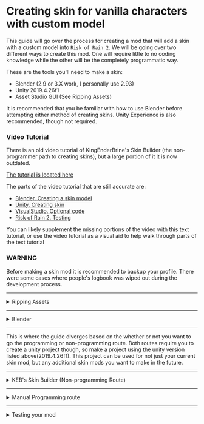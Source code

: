 # Creating skin for vanilla characters with custom model

This guide will go over the process for creating a mod that will add a skin with a custom model into `Risk of Rain 2`.
We will be going over two different ways to create this mod. One will require little to no coding knowledge while the other will be the completely programmatic way.

These are the tools you'll need to make a skin:
* Blender (2.9 or 3.X work, I personally use 2.93)
* Unity 2019.4.26f1
* Asset Studio GUI (See Ripping Assets)

It is recommended that you be familiar with how to use Blender before attempting either method of creating skins. Unity Experience is also recommended, though not required.

### Video Tutorial
There is an old video tutorial of KingEnderBrine's Skin Builder (the non-programmer path to creating skins), but a large portion of it it is now outdated.

[The tutorial is located here](https://www.youtube.com/watch?v=NzrVKDw-vq4)

The parts of the video tutorial that are still accurate are:
* [Blender. Creating a skin model](https://www.youtube.com/watch?v=NzrVKDw-vq4&t=133s)
* [Unity. Creating skin](https://www.youtube.com/watch?v=NzrVKDw-vq4&t=486s)
* [VisualStudio. Optional code](https://www.youtube.com/watch?v=NzrVKDw-vq4&t=770s)
* [Risk of Rain 2. Testing](https://www.youtube.com/watch?v=NzrVKDw-vq4&t=910s)

You can likely supplement the missing portions of the video with this text tutorial, or use the video tutorial as a visual aid to help walk through parts of the text tutorial

### WARNING
Before making a skin mod it is recommended to backup your profile. There were some cases where people's logbook was wiped out during the development process.

***

<details>
 <summary>Ripping Assets</summary>

## Ripping assets
First of all, you need to import a character asset from the game to Blender. You can read about how to do that [here](https://github.com/RuneFox237/RoR2SotVBlenderScripts/wiki/Ripping-Characters-for-skins-from-RoR2-Post-SotV).
</details>

***

<details>
 <summary>Blender</summary>

## Blender
Once you've imported the ripped survivor to Blender, you create/import the model that you want to be a skin.
If you're importing a model to create your skin you'll need to pose and scale it so that it matches as close to the survivor armature as possible.
This is easy if your imported model has it's own skeleton, though more difficult if it does not.

It is possible to move the survivor armature to match your imported model. But it is very likely to cause distortions in the final product. If you have to move the survivor armature. Try to only rotate the bones as this is the least likely to cause distortions compared to moving and scaling the bones.

![](https://cdn.discordapp.com/attachments/706089456855154778/742381045990817912/MatchMeshWithArmature.jpg)

When you have the armature and mesh matching as close as possible it's now time to parent the mesh to the armature. For our example we'll be doing this the simple way with automatic weights. Though if you have more blender experience, it is recommended to do this in the way that works for you.
To automatically apply weights make sure you're in Object mode then select the mesh followed by the armature. Press ctrl+p and select 'with automatic weights'. If this worked correctly, you should be able to go to pose mode and move the bones around, the mesh should follow the bones.

![](https://cdn.discordapp.com/attachments/706089456855154778/742381050600357989/AppliedWeights.jpg)

Now we need to manage the materials and meshes of the model so that they will work in RoR2. RoR2's shader can only support one material per mesh, and each character only has a limited number of meshes. When possible try to merge all of your meshes into a single mesh. In order to merge meshes and materials, it is recommended to do this via blender addons like Material Combiner, or through third party programs like SubstancePainter + TextureSetCombiner.

When you have your model finalized you can now export it to FBX, no special export options are needed. If you're using a blender version older than blender 3.0, you may be able to just drag the blend file into unity without exporting it to fbx.

</details>

***

This is where the guide diverges based on the whether or not you want to go the programming or non-programming route. Both routes require you to create a unity project though, so make a project using the unity version listed above(2019.4.26f1). This project can be used for not just your current skin mod, but any additional skin mods you want to make in the future.

***

<details>
 <summary>KEB's Skin Builder (Non-programming Route)</summary>

![]()

This is the guide for making a skin mod using King EnderBrine's Skin Builder. This requires little to no programming knowledge in order to build the mod. 

<details>
 <summary>Unity</summary>

## Unity

### Importing the package
After creating your unity project and opening it up. Go to Window->"Package Manager" on the toolbar at the top of the unity window. In the window that appears hit the "+" in the top left and select "Add package from Git URL".

![](https://i.imgur.com/HIdQ9Ju.png)

Copy and Paste the link below into the field and hit 'add'

`https://github.com/KingEnderBrine/RoRSkinBuilder.git`

This will import the skin builder package. There will likely be a popup asking if you've backed up your project. It is safe to hit proceed on this popup.

### Importing your assets
You can import your mesh and textures now by dragging and dropping them into the unity project's assets folder. If you're model file is an fbx, select it in the unity Explorer and uncheck the "Convert Units" check box and then scroll down and hit Apply. This should keep the model's scale the same.

![image](https://user-images.githubusercontent.com/8129796/171987507-fca260d1-4848-4292-8b61-f3dd05555eb9.png)

### Creating the Materials
You will need to create materials using Hopoo's shaders for your mesh. Create a new material in unity each material you need. To do this, in the projects window in unity, Right Click -> Create -> Material. In each material, make sure the Shader is set to "Fake RoR/Hopoo Games/Deferred/Standard" and assign your textures to the relevant areas.

TODO: add a link to a tutorial going over how Hopoo shader works.

### Skin Definition
For each skin in your mod you're going to need to make a Skin Defenition. Right Click in the project window and select "Create->RoR Skins->SkinDefinition"

You'll need to fill out all the fields of the SkinDef that you'll need for your skin. Descriptions of all the fields are located below.
For all text fields, DO NOT start your text with a numerical number 0-9 i.e. (text numbers like one are fine though) or special characters(!, @, $, etc.) unless otherwise stated as this will cause errors in the build process. 

<details>
<summary>Parts of the SkinDefinition</summary>

![]()

_**Mod Dependency**_: add this if your mod requires another mod also be installed for it to work correctly. i.e. if your skin mod is for a custom modded character. **Value** is the mod dependency that you can find by looking at the mod's thunderstore page. **Type ** can be either hard or soft. Hard means the mod in value is required, while soft means that the mod is not required but some functionality of your skin mod may require it.

_**Generate Enable Config**_: When Checked, this allows the mod to generate a config that allows the skins in the mod to be disabled/enabled

_**Body Name**_: This is the name of the suvivor body that the skin is for. This is the internal name for the survivor and usually the name of the survivor mesh when it's originally extracted from the game. i.e. Acrid's survivor body is CrocoBody, Rex is TreebotBody, etc.

_**Name Token Localization**_: This is a list of localization tokens. Input the number of languages you want to localize for in the size field. Each expandable element in the list has a **language** field that and a **value **field. The **Language **field takes ISO 2-letter language codes, like EN for English. The **Value **field is the translated name that you want your skin to display when highlighted in-game.

_**Icon**_: This is the icon that represents the skin in the skins list in-game. You can specify a sprite or check the "Create from Colors" and build one from the color picker there.

_**Unlockable Name**_: Name of the achievement that you want the skin to be locked behind. Useful for mastery skins and hooking into special acheviments.

_**Base Skins**_: The Base Skins that the skin will use for meshes and materials that are not replaced. These skins can be referenced by Index or Name. 

_**Renderers Source**_: Source of the renderers for the renderers collection, mouse over the text in unity for more details. I would suggest leaving it on "All Render Components"

_**Mesh Replacements**_: This list is where you add the meshes you want to replace the base survivor meshes with. Size is the size of the list. You can also add/remove elements by right clicking on an element in the list and selecting duplicate or delete respectively. Each element in the list has:
* a **Mesh** field - This is where you can add a mesh from your custom model. To do so you can target symbol on the right side of the field and select your mesh from the window that appears.
* a **Renderer Reference** field - This is the renderer that contains the mesh the mod will be trying to replace with the mesh in the mesh field. To find this renderer refer to [this txt file](https://github.com/RuneFox237/RoR2SotVBlenderScripts/blob/main/RoR2_SotV%20Blender%20Scripts/SotVSurvivorRenderIndexes.txt) which contains the indexes and names of all the renderers for all vanilla survivors. Find your survivor's BodyName in the list, you'll want to replace the mesh in one of the SkinnedMeshRenderers so use either the index or the name of the skinnedMeshRenderer, make sure to switch the Access Type to the one you want. **You cannot use the same Renderer for multiple meshes. Each Renderer can only support one mesh**

_**Game Object Activations**_: This list is used to make sure certain Renderer Game Objects are active/inactive. Each element in the list has:
* a Render Index field - See the Render Reference field in Mesh Replacements above for more info. 
* a "Should Activate" toggle - Checking this makes sure this game object is activated when the skin is equipped. Leaving it Unchecked makes sure this game object is deactivated when the skin is equipped. Deactivating a game object also disables any renderers that are components of this object. Useful for disabling meshes that you aren't using/replacing and particle systems that don't match your skin.

_**Render Infos**_: This list is used to replace the materials in the renderers with materials of your choosing, if a renderer is not included in this list, it will use the material provided by the base skin. Each element in this list has:
* A Default Material field - This is the material you want the mod to replace the base material with. i.e. this should be one of the custom materials you set up earlier.
* Default Shadow Casting Mode - The way this renderer/mesh generates shadows. See the Cast Shadows field in the [official unity documentation](https://docs.unity3d.com/510/Documentation/Manual/class-MeshRenderer.html) for more info.
* Ignore Overlays - Whether or not overlays in-game are applied to this renderer/mesh. i.e. things like Personal Shield Generator or some other buff effects.
* Render Reference - See Render Reference in Mesh Replacements for more info.

_**Minion Skin Replacements**_: This list is for replacing minions like the Engineers Turrets. Each minion needs it's own SkinDefinition. Each element in the list has:
* BodyName: This is the name of the body that the skin is for. i.e. regular Engineer turrets are EngiTurretBody and walkers are EngiWalkerTurretBody.
* Find Skin By Reference: Check this if your skin uses turret skins from the base game/other mods. Then you set the skin similar to how you set Base Skin
* Skin Definition: The skin def of the minion skin you want to use.

_**Projectile Ghost Replacements**_: List used to replace the projectile ghosts of a character. TODO: add a tutorial on how to do this.

</details>


### Skin Mod Info

Your mod will need a Mod Info in order for it to be created. Right Click in the project window and select "Create->RoR Skins->SkinModInfo"

You'll need to fill out most of the fields of the ModInfo in order to build your mod. Descriptions of all the fields are located below.
For all text fields, DO NOT start your text with a numerical number 0-9 i.e. (text numbers like one are fine though) or special characters(!, @, $, etc.) unless otherwise stated as this will cause errors in the build process. 

<details>
<summary>Parts of the Skin Mod Info</summary>

![]()

_**Mod Name**_: The name of your mod

_**Author**_: The name of the author of the mod (You!)

_**Version**_: Version number of the mod. Follows semantic version format i.e. 1.0.0.

_**Skins**_: This is the list of skins you want to include in your mod. Set the size and assign the skins by clicking the target on the right of each element and selecting the skin. If one of your skins has minion replacement(s) with corresponding skin(s) make sure you include them as well.

_**Additional Resources**_: A list where you can specify additional resources to the asset bundle built for the mod. You can leave this alone unless you know you need to add additional resources. Materials and meshes assigned in skindefs are automatically added to the bundle and DO NOT need to be added here.

_**Regenerate Code**_: This toggle when checked regenerates the code that is generated by the builder when the build button is pressed. Keep this checked if you made any changes to skindefs or additional resources. Only toggle this off if you want to make edits to the autogenerated code.

_**Regenerate Assembly Definition**_: This toggle when checked regenerates the assembly definition generated by the builder when the build button is pressed. Only toggle this off if you want to manually make edits to the Assembly Definition.

_**Build Button**_: Hit this when you want to build your mod. A progress bar pop-up may appear and Unity will likely freeze for a moment. If the mod builds with no errors then a separate windows explorer window will appear with your mod dll inside it. If there are errors an error sound will play and the window will not appear. Check the unity console for errors, fix them and try again.

</details>

</details>

</details>

***

<details>
 <summary>Manual Programming route</summary>

## Note: This is copied from an older version of the skin creation wiki pretty much verbatim and may not work correctly. Proceed with caution

## Unity
First of all, you need to use the `2019.4.26f` version of Unity, otherwise, the game will not be able to load your Assetundle.

Create a new Unity project, drag the Blender file into assets. Open the imported asset, select mesh, and press ctrl+d it will duplicate mesh into its asset, so you can build AssetBundle without excessive things from the Blender file. You can do the same thing with the material, or create new in Unity.
Should be looking something like this

![](https://cdn.discordapp.com/attachments/706089456855154778/742381037618855937/ImportIntoUnity.jpg)

Now install `AssetBundle Browser` package (In top panel: Window -> Package Manager), and open `AssetBundles` window (In top panel: Window -> AssetBundle Browser).
Select what you need for AssetBundle and drag it to the AssetBundles window, create 1 AssetBundle

![](https://cdn.discordapp.com/attachments/706089456855154778/742381029003886592/DragAndDropAssets.jpg)

Switch to the `Build` tab and press the build button. This will create AssetBundle in `{YourUnityProject}\AssetBundles\StandaloneWindows` folder.

## Visual studio
Create/[use a boilerplate](https://github.com/risk-of-thunder/R2Wiki/wiki/Baby's-First-Mod) visual studio project.
Drag and drop your AssetBundle file into the project.

![](https://cdn.discordapp.com/attachments/706089456855154778/742381035773231184/ImportAssetBundle.jpg)

Then select this file and set `Build Action` property to `Embedded resource`

![](https://cdn.discordapp.com/attachments/706089456855154778/742381030589071420/EmbeddedResource.jpg)

I will provide the code snippet for how to add the skin with some commentaries.

# Renderers
In the example code, there is an array of renderers. The render indices for vanilla survivors can be seen [here](https://github.com/RuneFox237/RoR2SotVBlenderScripts/blob/main/RoR2_SotV%20Blender%20Scripts/SotVSurvivorRenderIndexes.txt)


# Example code

```
using BepInEx;
using R2API;
using R2API.Utils;
using RoR2;
using System;
using System.Reflection;
using UnityEngine;

//Change `SkinTest` to your project name
namespace SkinTest
{
    //Marks mod as client-side
    [NetworkCompatibility(CompatibilityLevel.NoNeedForSync)]
    //Requests `R2API` submodules
    [R2APISubmoduleDependency(nameof(PrefabAPI), nameof(LoadoutAPI), nameof(SurvivorAPI), nameof(ResourcesAPI), nameof(LanguageAPI))]
    //Adds dependency to `R2API`
    [BepInDependency("com.bepis.r2api")]
    //Definition of a mod
    [BepInPlugin(
        //The GUID should be a unique ID for this plugin, which is human readable (as it is used in places like the config). Java package notation is commonly used, which is "com.[your name here].[your plugin name here]"
        "com.MyName.IHerebyGrantPermissionToDeprecateMyModFromThunderstoreBecauseIHaveNotChangedTheName",
        //The name is the name of the plugin that's displayed on load
        "IHerebyGrantPermissionToDeprecateMyModFromThunderstoreBecauseIHaveNotChangedTheName",
        //The version number just specifies what version the plugin is.
        "1.0.0")]

    //Rename `SkinTest` to match your .cs file name
    public class SkinTest : BaseUnityPlugin
    {
        private void Awake()
        {
            //Loading AssetBundle with a model. String value is "{ProjectName}.{AssetBundleFileName}"
            using (var assetStream = Assembly.GetExecutingAssembly().GetManifestResourceStream("SkinTest.lumberjackskin"))
            {
                var MainAssetBundle = AssetBundle.LoadFromStream(assetStream);
                //This string value will be used as a part of resource path. Replace `@SkinTest` with your name prefferably it should be `@{mod name}`
                ResourcesAPI.AddProvider(new AssetBundleResourcesProvider("@SkinTest", MainAssetBundle));
            }

            //Adding our skill after all characters were loaded
            On.RoR2.SurvivorCatalog.Init += (orig) =>
            {
                orig();

                AddLumberJackSkin();
            };

            //Adding language token, so every time game sees `LUMBERJACK_SKIN` it will be replaced with `Lumberjack`
            //You can also use `LanguageAPI.Add("TOKEN", "Value", "Language")` to add localization for specific language
            //For example `LanguageAPI.Add("LUMBERJACK_SKIN", "Дровосек", "RU")`
            LanguageAPI.Add("LUMBERJACK_SKIN", "Lumberjack");
        }

        private void AddLumberJackSkin()
        {
            //Getting character's prefab
            var survivorDef = SurvivorCatalog.GetSurvivorDef(SurvivorIndex.Commando);
            var bodyPrefab = survivorDef.bodyPrefab;

            //Getting necessary components
            var renderers = bodyPrefab.GetComponentsInChildren<Renderer>(true);            
            var skinController = bodyPrefab.GetComponentInChildren<ModelSkinController>();
            var mdl = skinController.gameObject;

            var skin = new LoadoutAPI.SkinDefInfo
            {
                //Icon for your skin in the game, it can be any image, or you can use `LoadoutAPI.CreateSkinIcon` to easily create an icon that looks similar to the icons in the game.
                Icon = LoadoutAPI.CreateSkinIcon(Color.black, Color.white, new Color(0.5F, 0.3F, 0), Color.white),
                //Replace `LumberJackCommando` with your skin name that can be used to access it through the code
                Name = "LumberJackCommando",
                //Replace `LUMBERJACK_SKIN` with your token
                NameToken = "LUMBERJACK_SKIN",
                RootObject = mdl,
                //Defining skins that will be applyed before our.
                //Default skin index - 0, Monsoon skin index - 1
                //Or you can use `BaseSkins = Array.Empty<SkinDef>(),` if you don't want to add base skin
                //Because we will replace only Commando mesh, but not his pistols we have to use base skin.
                BaseSkins = new SkinDef[] { skinController.skins[0] },
                //Name of achievement after which skin will be unlocked
                //Leave that field empty if you want skin to be always available 
                UnlockableName = "",
                //This is used to disable/enable some gameobjects in body prefab.
                GameObjectActivations = new SkinDef.GameObjectActivation[0],
                //This is used to define which material should be used on a specific renderer.
                //Only one material per renderer(mesh) is can be used
                RendererInfos = new CharacterModel.RendererInfo[]
                {
                    //To add another material replacement simply copy past this block right after and add `,` after the first one.
                    new CharacterModel.RendererInfo
                    {
                        //Loading material from AssetBundle replace "@SkinTest:Assets/Resources/matLumberJack.mat" with your value.
                        //It should be in this format `{provider name}:{path to asset in unity}`
                        //To get path to asset you can right click on your asset in Unity and select `Copy path` option
                        defaultMaterial = Resources.Load<Material>("@SkinTest:Assets/Resources/matLumberJack.mat"),
                        //Should mesh cast shadows
                        defaultShadowCastingMode = UnityEngine.Rendering.ShadowCastingMode.On,
                        //Should mesh be ignored by overlays. For example shield outline from `Personal Shield Generator`
                        ignoreOverlays = false,
                        //Which renderer(mesh) to replace.
                        //Index you need can be found here: https://github.com/risk-of-thunder/R2Wiki/wiki/Creating-skin-for-vanilla-characters-with-custom-model#renderers
                        renderer = renderers[2]
                    }
                },
                //This is used to define which mesh should be used on a specific renderer.
                MeshReplacements = new SkinDef.MeshReplacement[]
                {
                    //To add another mesh replacement simply copy past this block right after and add `,` after the first one.
                    new SkinDef.MeshReplacement
                    {
                        //Loading mesh from AssetBundle look at material replacement commentary to learn about how value should be changed.
                        mesh = Resources.Load<Mesh>("@SkinTest:Assets/Resources/LumberJack.mesh"),
                        //Index you need can be found here: https://github.com/risk-of-thunder/R2Wiki/wiki/Creating-skin-for-vanilla-characters-with-custom-model#renderers
                        renderer = renderers[2]
                    }
                },
                //You probably don't need to touch this line
                ProjectileGhostReplacements = new SkinDef.ProjectileGhostReplacement[0],
                //This is used to add skins for minions e.g. EngiTurrets
                MinionSkinReplacements = new SkinDef.MinionSkinReplacement[0]
            };

            //Adding new skin to a character's skin controller
            Array.Resize(ref skinController.skins, skinController.skins.Length + 1);
            skinController.skins[skinController.skins.Length - 1] = LoadoutAPI.CreateNewSkinDef(skin);

            //Adding new skin into BodyCatalog
            var skinsField = Reflection.GetFieldValue<SkinDef[][]>(typeof(BodyCatalog), "skins");
            skinsField[BodyCatalog.FindBodyIndex(bodyPrefab)] = skinController.skins;
            Reflection.SetFieldValue(typeof(BodyCatalog), "skins", skinsField);
        }
    }
}
```

## Result

![](https://cdn.discordapp.com/attachments/706089456855154778/742381034691231775/EndResult.jpg)

You can check out how it looks in motion: https://youtu.be/N5WPOxIErI0
</details>

***

<details>
 <summary>Testing your mod</summary>

## Testing your mod

Once you have a dll of your mod, you can drop it into your bepinex plugins folder and launch your modded RoR2. If everything is working, you should be able to select your skin in the character select screen.

TODO: Create a list of Common issues and solutions that appear when building skins.
</details>
